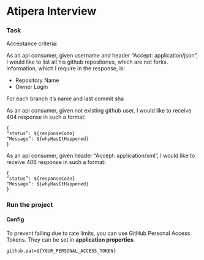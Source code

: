 # Atipera Interview

### Task
Acceptance criteria:

As an api consumer, given username and header “Accept: application/json”, I would like to list all his github repositories, which are not forks. Information, which I require in the response, is:

- Repository Name
- Owner Login

For each branch it’s name and last commit sha

As an api consumer, given not existing github user, I would like to receive 404 response in such a format:
```
{
“status”: ${responseCode}
“Message”: ${whyHasItHappened}
}
```
As an api consumer, given header “Accept: application/xml”, I would like to receive 406 response in such a format:
```
{
“status”: ${responseCode}
“Message”: ${whyHasItHappened}
}
```

### Run the project



#### Config
To prevent failing due to rate limits, you can use GitHub Personal Access Tokens. They can be set in **application properties**.

`github.pat=${YOUR_PERSONAL_ACCESS_TOKEN}`